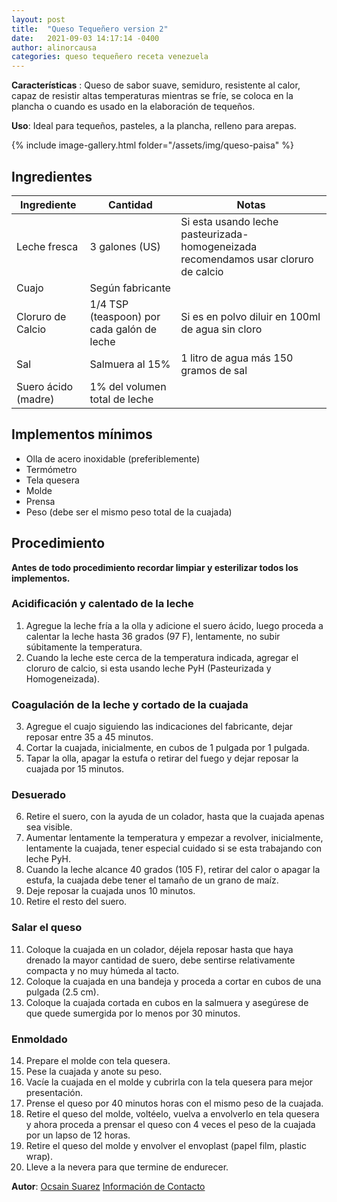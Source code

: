 ```yaml
---
layout: post
title:  "Queso Tequeñero version 2"
date:   2021-09-03 14:17:14 -0400
author: alinorcausa
categories: queso tequeñero receta venezuela
---
```

**Características** : Queso de sabor suave, semiduro, resistente al calor, capaz de resistir altas temperaturas mientras se fríe, se coloca en la plancha o cuando es usado en la elaboración de tequeños.

**Uso**: Ideal para tequeños, pasteles, a la plancha, relleno para arepas.

{% include image-gallery.html folder="/assets/img/queso-paisa" %}

## Ingredientes

Ingrediente | Cantidad | Notas
------------| ---------| -----
Leche fresca | 3 galones (US) | Si esta usando leche pasteurizada-homogeneizada recomendamos usar cloruro de calcio
Cuajo | Según fabricante |
Cloruro de Calcio | 1/4 TSP (teaspoon) por cada galón de leche | Si es en polvo diluir en 100ml de agua sin cloro
Sal | Salmuera al 15% | 1 litro de agua más 150 gramos de sal 
Suero ácido (madre) | 1% del volumen total de leche

## Implementos mínimos

- Olla de acero inoxidable (preferiblemente)
- Termómetro
- Tela quesera
- Molde
- Prensa
- Peso (debe ser el mismo peso total de la cuajada)

## Procedimiento

**Antes de todo procedimiento recordar limpiar y esterilizar todos los implementos.**

### Acidificación y calentado de la leche

1. Agregue la leche fría a la olla y adicione el suero ácido, luego proceda a calentar la leche hasta 36 grados (97 F), lentamente, no subir súbitamente la temperatura.
2. Cuando la leche este cerca de la temperatura indicada, agregar el cloruro de calcio, si esta usando leche PyH  (Pasteurizada y Homogeneizada).

### Coagulación de la leche y cortado de la cuajada

3. Agregue el cuajo siguiendo las indicaciones del fabricante, dejar reposar entre 35 a 45 minutos.
4. Cortar la cuajada, inicialmente, en cubos de 1 pulgada por 1 pulgada.
5. Tapar la olla, apagar la estufa o retirar del fuego y dejar reposar la cuajada por 15 minutos.

### Desuerado

6. Retire el suero, con la ayuda de un colador, hasta que la cuajada apenas sea visible.
7. Aumentar lentamente la temperatura y empezar a revolver, inicialmente, lentamente la cuajada, tener especial cuidado si se esta trabajando con leche PyH.
8. Cuando la leche alcance 40 grados (105 F), retirar del calor o apagar la estufa, la cuajada debe tener el tamaño de un grano de maíz.
9.  Deje reposar la cuajada unos 10 minutos.
10. Retire el resto del suero.

### Salar el queso

11. Coloque la cuajada en un colador, déjela reposar hasta que haya drenado la mayor cantidad de suero, debe sentirse relativamente compacta y no muy húmeda al tacto.
12. Coloque la cuajada en una bandeja y proceda a cortar en cubos de una pulgada (2.5 cm).
13. Coloque la cuajada cortada en cubos en la salmuera y asegúrese de que quede sumergida por lo menos por 30 minutos.

### Enmoldado

14. Prepare el molde con tela quesera.
15. Pese la cuajada y anote su peso.
16. Vacíe la cuajada en el molde y cubrirla con la tela quesera para mejor presentación.
17. Prense el queso por 40 minutos horas con el mismo peso de la cuajada.
18. Retire el queso del molde, voltéelo, vuelva a envolverlo en tela quesera y ahora proceda a prensar el queso con 4 veces el peso de la cuajada por un lapso de 12 horas.
19. Retire el queso del molde y envolver el envoplast (papel film, plastic wrap).
20. Lleve a la nevera para que termine de endurecer.

**Autor**: [Ocsain Suarez](https://www.instagram.com/alinorcausa/) [Información de Contacto](http://wa.link/cyft44)